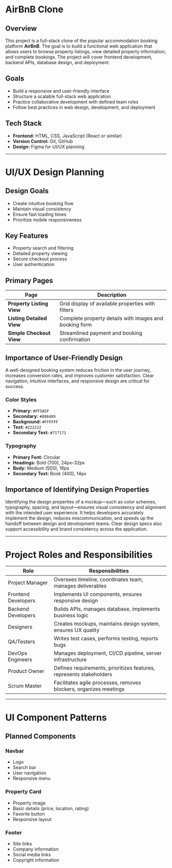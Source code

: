# AirBnB Clone

## Overview

This project is a full-stack clone of the popular accommodation booking platform **AirBnB**. The goal is to build a functional web application that allows users to browse property listings, view detailed property information, and complete bookings. The project will cover frontend development, backend APIs, database design, and deployment.


## Goals

- Build a responsive and user-friendly interface
- Structure a scalable full-stack web application
- Practice collaborative development with defined team roles
- Follow best practices in web design, development, and deployment

## Tech Stack

- **Frontend:** HTML, CSS, JavaScript (React or similar)
- **Version Control:** Git, GitHub
- **Design:** Figma for UI/UX planning

---

# UI/UX Design Planning

## Design Goals

- Create intuitive booking flow  
- Maintain visual consistency  
- Ensure fast loading times  
- Prioritize mobile responsiveness  

## Key Features

- Property search and filtering  
- Detailed property viewing  
- Secure checkout process  
- User authentication  

## Primary Pages

| Page                    | Description                                                                 |
|-------------------------|-----------------------------------------------------------------------------|
| **Property Listing View**   | Grid display of available properties with filters                       |
| **Listing Detailed View**   | Complete property details with images and booking form                  |
| **Simple Checkout View**    | Streamlined payment and booking confirmation 

## Importance of User-Friendly Design

A well-designed booking system reduces friction in the user journey, increases conversion rates, and improves customer satisfaction. Clear navigation, intuitive interfaces, and responsive design are critical for success.

### Color Styles

- **Primary:** `#FF5A5F`  
- **Secondary:** `#008489`  
- **Background:** `#FFFFFF`  
- **Text:** `#222222`  
- **Secondary Text:** `#717171`  

### Typography

- **Primary Font:** Circular  
- **Headings:** Bold (700), 24px–32px  
- **Body:** Medium (500), 16px  
- **Secondary Text:** Book (400), 14px 

##  Importance of Identifying Design Properties

Identifying the design properties of a mockup—such as color schemes, typography, spacing, and layout—ensures visual consistency and alignment with the intended user experience. It helps developers accurately implement the design, reduces miscommunication, and speeds up the handoff between design and development teams. Clear design specs also support accessibility and brand consistency across the application.

---

#  Project Roles and Responsibilities

| Role               | Responsibilities                                                                  |
|--------------------|-------------------------------------------------------------------------------------|
| Project Manager     | Oversees timeline, coordinates team, manages deliverables                          |
| Frontend Developers | Implements UI components, ensures responsive design                                |
| Backend Developers  | Builds APIs, manages database, implements business logic                           |
| Designers           | Creates mockups, maintains design system, ensures UX quality                       |
| QA/Testers          | Writes test cases, performs testing, reports bugs                                  |
| DevOps Engineers    | Manages deployment, CI/CD pipeline, server infrastructure                          |
| Product Owner       | Defines requirements, prioritizes features, represents stakeholders                |
| Scrum Master        | Facilitates agile processes, removes blockers, organizes meetings                  |

---

#  UI Component Patterns

## Planned Components

### Navbar

- Logo  
- Search bar  
- User navigation  
- Responsive menu  

### Property Card

- Property image  
- Basic details (price, location, rating)  
- Favorite button  
- Responsive layout  

### Footer

- Site links  
- Company information  
- Social media links  
- Copyright information 